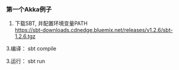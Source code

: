 ### 第一个Akka例子

1. 下载SBT, 并配置环境变量PATH  
https://sbt-downloads.cdnedge.bluemix.net/releases/v1.2.6/sbt-1.2.6.tgz

3.编译： sbt compile

3.运行： sbt run